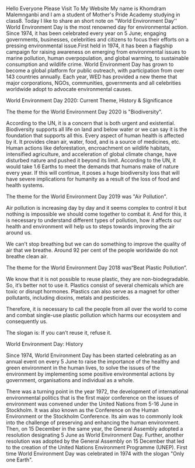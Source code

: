 Hello Everyone
Please Visit To My Website
My name is Khomdram Malemnganbi and I am a student of Mother's Pride Academy studying in class8.
Today I like to share an short note on "World Environment Day'' 
World Environment Day is the most renowned day for environmental action. Since 1974, it has been celebrated every year on 5 June; engaging governments, businesses, celebrities and citizens to focus their efforts on a pressing environmental issue.First held in 1974, it has been a flagship campaign for raising awareness on emerging from environmental issues to marine pollution, human overpopulation, and global warming, to sustainable consumption and wildlife crime. World Environment Day has grown to become a global platform for public outreach, with participation from over 143 countries annually. Each year, WED has provided a new theme that major corporations, NGOs, communities, governments and all celebrities worldwide adopt to advocate environmental causes.



World Environment Day 2020: Current Theme, History & Significance

The theme for the World Environment Day 2020 is "Biodiversity". 

According to the UN, it is a concern that is both urgent and existential. Biodiversity supports all life on land and below water or we can say it is the foundation that supports all this. Every aspect of human health is affected by it. It provides clean air, water, food, and is a source of medicines, etc. Human actions like deforestation, encroachment on wildlife habitats, intensified agriculture, and acceleration of global climate change, have disturbed nature and pushed it beyond its limit. According to the UN, it would take 1.6 Earths to meet the demands that humans make of nature every year. If this will continue,  it poses a huge biodiversity loss that will have severe implications for humanity as a result of the loss of food and health systems.

The theme for the World Environment Day 2019 was "Air Pollution".

Air pollution is increasing day by day and it seems complex to control it but nothing is impossible we should come together to combat it. And for this, it is necessary to understand different types of pollution, how it affects our health and environment will help us to steps towards improving the air around us.

We can't stop breathing but we can do something to improve the quality of air that we breathe. Around 92 per cent of the people worldwide do not breathe clean air.

The theme for the World Environment Day 2018 was“Beat Plastic Pollution”.

We know that it is not possible to reuse plastic, they are non-biodegradable. So, it’s better not to use it. Plastics consist of several chemicals which are toxic or disrupt hormones. Plastics can also serve as a magnet for other pollutants, including dioxins, metals and pesticides.

Therefore, it is necessary to call the people from all over the world to come and combat single-use plastic pollution which harms our ecosystem and consequently us.

The slogan is: If you can’t reuse it, refuse it.

World Environment Day: History

Since 1974, World Environment Day has been started celebrating as an annual event on every 5 June to raise the importance of the healthy and green environment in the human lives, to solve the issues of the environment by implementing some positive environmental actions by government, organisations and individual as a whole.

There was a turning point in the year 1972, the development of international environmental politics that is the first major conference on the issues of environment was convened under the United Nations from 5-16 June in Stockholm. It was also known as the Conference on the Human Environment or the Stockholm Conference. Its aim was to commonly look into the challenge of preserving and enhancing the human environment. Then, on 15 December in the same year, the General Assembly adopted a resolution designating 5 June as World Environment Day. Further, another resolution was adopted by the General Assembly on 15 December that led to the creation of the United Nations Environment Programme (UNEP). First time World Environment Day was celebrated in 1974 with the slogan "Only one Earth".

